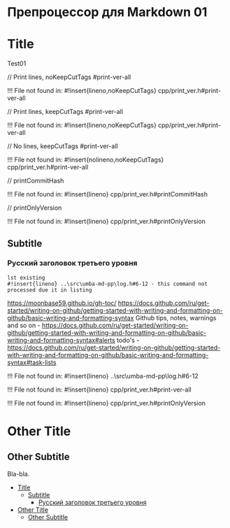 # Препроцессор для Markdown 01


# Title

Test01

// Print lines, noKeepCutTags #print-ver-all

!!! File not found in: 
#!insert{lineno,noKeepCutTags} cpp/print_ver.h#print-ver-all


// Print lines, keepCutTags   #print-ver-all

!!! File not found in: 
#!insert{lineno,noKeepCutTags} cpp/print_ver.h#print-ver-all


// No lines, keepCutTags   #print-ver-all

!!! File not found in: 
#!insert{nolineno,noKeepCutTags} cpp/print_ver.h#print-ver-all


// printCommitHash

!!! File not found in: 
#!insert{lineno} cpp/print_ver.h#printCommitHash


// printOnlyVersion

!!! File not found in: 
#!insert{lineno} cpp/print_ver.h#printOnlyVersion


## Subtitle
### Русский заголовок третьего уровня

```
lst existing
#!insert{lineno} ..\src\umba-md-pp\log.h#6-12 - this command not processed due it in listing
```

https://moonbase59.github.io/gh-toc/
https://docs.github.com/ru/get-started/writing-on-github/getting-started-with-writing-and-formatting-on-github/basic-writing-and-formatting-syntax
Github tips, notes, warnings and so on - https://docs.github.com/ru/get-started/writing-on-github/getting-started-with-writing-and-formatting-on-github/basic-writing-and-formatting-syntax#alerts
todo's - https://docs.github.com/ru/get-started/writing-on-github/getting-started-with-writing-and-formatting-on-github/basic-writing-and-formatting-syntax#task-lists

!!! File not found in: 
#!insert{lineno} ..\src\umba-md-pp\log.h#6-12

!!! File not found in: 
#!insert{lineno} cpp/print_ver.h#print-ver-all

!!! File not found in: 
#!insert{lineno} cpp/print_ver.h#printOnlyVersion

# Other Title

## Other Subtitle

Bla-bla.

  - [Title](#user-content-title)
    - [Subtitle](#user-content-subtitle)
      - [Русский заголовок третьего уровня](#user-content-русский-заголовок-третьего-уровня)
  - [Other Title](#user-content-other-title)
    - [Other Subtitle](#user-content-other-subtitle)


